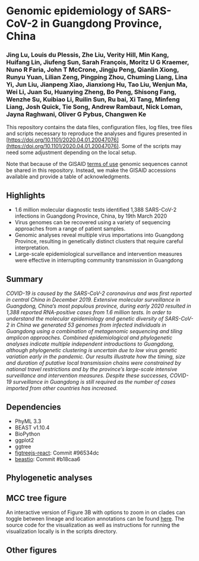 # Genomic epidemiology of SARS-CoV-2 in Guangdong Province, China

### Jing Lu, Louis du Plessis, Zhe Liu, Verity Hill, Min Kang, Huifang Lin, Jiufeng Sun, Sarah François, Moritz U G Kraemer, Nuno R Faria, John T McCrone,  Jingju Peng, Qianlin Xiong, Runyu Yuan, Lilian Zeng, Pingping Zhou, Chuming Liang, Lina Yi, Jun Liu, Jianpeng Xiao, Jianxiong Hu, Tao Liu, Wenjun Ma, Wei Li, Juan Su, Huanying Zheng, Bo Peng, Shisong Fang, Wenzhe Su, Kuibiao Li, Ruilin Sun, Ru bai, Xi Tang, Minfeng Liang, Josh Quick, Tie Song, Andrew Rambaut, Nick Loman, Jayna Raghwani, Oliver G Pybus, Changwen Ke


This repository contains the data files, configuration files, log files, tree files and scripts necessary to reproduce the analyses and figures presented in [https://doi.org/10.1101/2020.04.01.20047076](https://doi.org/10.1101/2020.04.01.20047076). Some of the scripts may need some adjustment depending on the local setup. 

Note that because of the GISAID [terms of use](https://www.gisaid.org/registration/terms-of-use/) genomic sequences cannot be shared in this repository. Instead, we make the GISAID accessions available and provide a table of acknowledgments. 


## Highlights
- 1.6 million molecular diagnostic tests identified 1,388 SARS-CoV-2 infections in Guangdong Province, China, by 19th March 2020 
- Virus genomes can be recovered using a variety of sequencing approaches from a range of patient samples. 
- Genomic analyses reveal multiple virus importations into Guangdong Province, resulting in genetically distinct clusters that require careful interpretation.
- Large-scale epidemiological surveillance and intervention measures were effective in interrupting community transmission in Guangdong


## Summary
_COVID-19 is caused by the SARS-CoV-2 coronavirus and was first reported in central China in December 2019. Extensive molecular surveillance in Guangdong, China’s most populous province, during early 2020 resulted in 1,388 reported RNA-positive cases from 1.6 million tests. In order to understand the molecular epidemiology and genetic diversity of SARS-CoV-2 in China we generated 53 genomes from infected individuals in Guangdong using a combination of metagenomic sequencing and tiling amplicon approaches. Combined epidemiological and phylogenetic analyses indicate multiple independent introductions to Guangdong, although phylogenetic clustering is uncertain due to low virus genetic variation early in the pandemic. Our results illustrate how the timing, size and duration of putative local transmission chains were constrained by national travel restrictions and by the province’s large-scale intensive surveillance and intervention measures. Despite these successes, COVID-19 surveillance in Guangdong is still required as the number of cases imported from other countries has increased._


## Dependencies

- PhyML 3.3
- BEAST v1.10.4
- BioPython
- ggplot2
- ggtree
- [figtreejs-react](https://github.com/jtmccr1/figtreejs-react): Commit #96534dc
- [beastio](https://github.com/laduplessis/beastio): Commit #b18caa6


## Phylogenetic analyses



## MCC tree figure
An interactive version of Figure 3B with options to zoom in on clades 
can toggle between lineage and location annotations can be found [here](https://laduplessis.github.io/SARS-CoV-2_Guangdong_genomic_epidemiology/).
The source code for the visualization as well as instructions for running the visualization locally
is in the scripts directory. 

## Other figures


